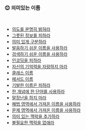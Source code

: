### :blush: 의미있는 이름
<br>

- [의도를 분명히 밝혀라](#의도를-분명히-밝혀라)
- [그릇된 정보를 피하라](#그릇된-정보를-피하라)
- [의미 있게 구분하라](#의미-있게-구분하라)
- [발음하기 쉬운 이름을 사용하라](#발음하기-쉬운-이름을-사용하라)
- [검색하기 쉬운 이름을 사용하라](#검색하기-쉬운-이름을-사용하라)
- [인코딩을 피하라](#인코딩을-피하라)
- [자신의 기억력을 자랑하지 마라](#자신의-기억력을-자랑하지-마라)
- [클래스 이름](#클래스-이름)
- [메서드 이름](#메서드-이름)
- [기발한 이름은 피하라](#기발한-이름은-피하라)
- [한 개념에 한 단어를 사용하라](#한-개념에-한-단어를-사용하라)
- [말장난을 하지 마라](#말장난을-하지-마라)
- [해법 영역에서 가져온 이름을 사용하라](#해법-영역에서-가져온-이름을-사용하라)
- [문제 영역에서 가져온 이름을 사용하라](#문제-영역에서-가져온-이름을-사용하라)
- [의미 있는 맥락을 추가하라](#의미-있는-맥락을-추가하라)
- [불필요한 맥락을 없애라](#불필요한-맥락을-없애라)
<br>


